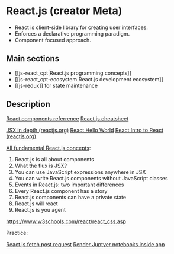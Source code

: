 # React.js (creator Meta)

- React is client-side  library for creating user interfaces.
- Enforces a declarative programming paradigm.
- Component focused approach.

## Main sections

- [[js-react_cpt|React.js programming concepts]]
- [[js-react_cpt-ecosystem|React.js development ecosystem]]
- [[js-redux]] for state maintenance

## Description

[React components referrence](https://reactjs.org/docs/react-component.html)
[React.js cheatsheet](https://devhints.io/react)

[JSX in depth (reactjs.org)](https://reactjs.org/docs/jsx-in-depth.html)
[React Hello World](https://reactjs.org/docs/hello-world.html)
[React Intro to React (reactjs.org)](https://reactjs.org/tutorial/tutorial.html)


[All fundamental React.js concepts](https://www.freecodecamp.org/news/all-the-fundamental-react-js-concepts-jammed-into-this-single-medium-article-c83f9b53eac2/):

1. React.js is all about components
2. What the flux is JSX?
3. You can use JavaScript expressions anywhere in JSX
4. You can write React.js components without JavaScript classes
5. Events in React.js: two important differences
6. Every React.js component has a story
7. React.js components can have a private state
8. React.js will react
9. React.js is you agent


https://www.w3schools.com/react/react_css.asp

Practice:

[React.js fetch post request](https://stackoverflow.com/questions/44996357/react-fetch-post-request)
[Render Juptyer notebooks inside app](https://victordibia.com/blog/jupyter-notebooks-react/)